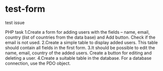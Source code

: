 # test-form
test issue

PHP task
1.Create a form for adding users with the fields – name, email, country (list of countries from
the data base) and Add button. Check if the email is not used.
2.Create a simple table to display added users. This table should contain all fields in the first
form.
3.It should be possible to edit the name, email, country of the added users. Create a button for
editing and deleting a user.
4.Create a suitable table in the database. For a database connection, use the PDO object.
